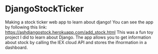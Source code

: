 # DjangoStockTicker
Making a stock ticker web app to learn about django! You can see the app by following this link: https://ashdjangostock.herokuapp.com/add_stock.html
This was a fun toy project I did to learn about Django. The app allows you to get information about stock by calling the IEX cloud API and stores the ifnormation in a dashboard.

